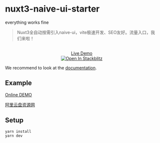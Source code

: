 # nuxt3-naive-ui-starter
everything works fine

> Nuxt3全自动按需引入naive-ui，vite极速开发、SEO友好。流量入口，我们来啦！

<p align="center">
  <br>
  <a href="https://nuxt3-naive-ui.netlify.app/" target="_blank">
    Live Demo
  </a>
  <br>
  <a href="https://stackblitz.com/github/Baiyuetribe/nuxt3-naive-ui-starter" title="Open In Stackblitz">
    <img src="https://developer.stackblitz.com/img/open_in_stackblitz.svg" alt="Open In Stackblitz">
  </a>
</p>

We recommend to look at the [documentation](https://v3.nuxtjs.org).

## Example
[Online DEMO](https://duhaoshu.cc)

[阿里云盘资源网](https://www.aliyunpanziyuan.com/)
## Setup

```bash
yarn install
yarn dev
```

